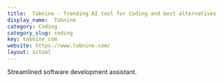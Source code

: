 ```yaml
---
title:  Tabnine - Trending AI tool for Coding and best alternatives
display_name:  Tabnine
category: Coding
category_slug: coding
key: tabnine_com
website: https://www.tabnine.com/
layout: aitool
---
```


Streamlined software development assistant.
